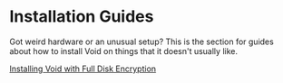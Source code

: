 # Installation Guides

Got weird hardware or an unusual setup? This is the section for guides about how
to install Void on things that it doesn't usually like.

[Installing Void with Full Disk Encryption](fde.md)
